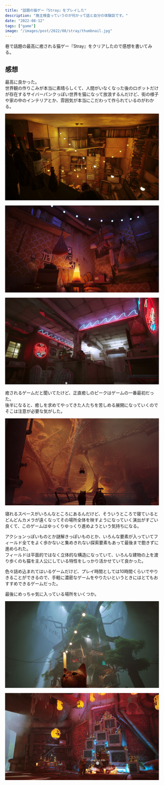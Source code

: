```yaml
---
title: "話題の猫ゲー『Stray』をプレイした"
description: "施主検査っていうのが何かって話と自分の体験談です。"
date: "2022-08-12"
tags: ["game"]
image: "/images/post/2022/08/stray/thumbnail.jpg"
---
```


巷で話題の最高に癒される猫ゲー『Stray』をクリアしたので感想を書いてみる。

## 感想

最高に良かった。  
世界観の作りこみが本当に素晴らしくて、人間がいなくなった後のロボットだけが存在するサイバーパンクっぽい世界を猫になって放浪するんだけど、街の様子や家の中のインテリアとか、雰囲気が本当にこだわって作られているのがわかる。

![家の中の様子1](./01.jpg "雑多な感じがたまらん")

![家の中の様子2](./02.jpg "照明の使い方もすごく良い")

![家の中の様子3](./03.jpg "コインランドリーおしゃれ")

癒されるゲームだと聞いてたけど、正直癒しのピークはゲームの一番最初だった。  
後半になると、癒しを求めてやってきた人たちを苦しめる展開になっていくのでそこは注意が必要な気がした。

![ちょっと怖い描写](./04.jpg "こういうのとか")

寝れるスペースがいろんなところにあるんだけど、そういうところで寝ているとどんどんカメラが遠くなってその場所全体を映すようになっていく演出がすごい良くて、このゲームはゆっくりゆっくり進めようという気持ちになる。

アクションっぽいものとか謎解きっぽいものとか、いろんな要素が入っていてフィールド全てをよく歩かないと集めきれない探索要素もあって最後まで飽きずに進められた。  
フィールドは平面的ではなく立体的な構造になっていて、いろんな建物の上を渡り歩くのも猫を主人公にしている特性をしっかり活かせていて良かった。

色々詰め込まれてはいるゲームだけど、プレイ時間としては10時間くらいでやりきることができるので、手軽に濃密なゲームをやりたいというときにはとてもおすすめできるゲームだった。

最後にめっちゃ気に入っている場所をいくつか。

![縦に長い建物](./05.jpg "縦に長い建物")

![よくあるモニターたくさんのやつ](./06.jpg "よくあるモニターたくさんのやつ")
